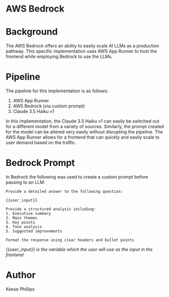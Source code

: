 # AWS Bedrock

# Background 
The AWS Bedrock offers an ability to easily scale AI LLMs as a production pathway. This specific implementation uses AWS App Runner to host the frontend while employing Bedrock to use the LLMs.

# Pipeline
The pipeline for this implementation is as follows: 
1. AWS App Runner
2. AWS Bedrock (via custom prompt)
3. Claude 3.5 Haiku v1

In this implementation, the Claude 3.5 Haiku v1 can easily be switched out for a different model from a variety of sources. Similarly, the prompt created for the model can be altered very easily without disrupting the pipeline. The AWS App Runner allows for a frontend that can quickly and easily scale to user demand based on the traffic. 

# Bedrock Prompt
In Bedrock the following was used to create a custom prompt before passing to an LLM:

```
Provide a detailed answer to the following question:

{{user_input}}

Provide a structured analysis including:
1. Executive summary 
2. Main themes
3. Key points
4. Tone analysis
5. Suggested improvements

Format the response using clear headers and bullet points
```
*{{user_input}} is the variable which the user will use as the input in the frontend*

# Author
Keese Phillips